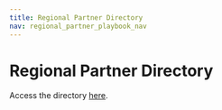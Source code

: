 ```yaml
---
title: Regional Partner Directory
nav: regional_partner_playbook_nav
---
```

<a id="top"></a>

# Regional Partner Directory

Access the directory [here](https://docs.google.com/spreadsheets/d/1S1Omx_hay4b0n7GhITC-b6PTEikuRwhbzKnpXGlPdTY/edit#gid=0).